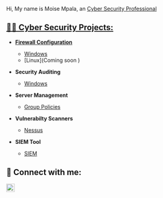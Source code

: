 Hi, My name is Moise Mpala, an <a href="https://www.linkedin.com/in/moise-mpala-b40557280/">Cyber Security Professional
<h2>👨‍💻 Cyber Security Projects:</h2>

- <b>Firewall Configuration </b>
  - [Windows](https://github.com/joshmadakor1/Sentinel-Lab)
  - [Linux](Coming soon )

- <b>Security Auditing</b>
  - [Windows](https://www.loom.com/share/96f1c0801d6f48e481098aff441024b1)

- <b>Server Management </b>
  - [Group Policies](https://www.loom.com/share/c7603424ec074a71b2f0ce9cbb62289e)

 - <b>Vulnerabilty Scanners </b>
   - [Nessus](https://www.loom.com/share/d6d9890c3a8a4a86919112682be9440f)

- <b>SIEM Tool </b>
  - [SIEM](https://www.loom.com/share/caaff822e1cc421d840e47a1d1f94b25)



<h2> 🤳 Connect with me:</h2>

[<img align="left" alt="MoiseMpala | LinkedIn" width="22px" src="https://cdn.jsdelivr.net/npm/simple-icons@v3/icons/linkedin.svg" />][linkedin]


[linkedin]: https://www.linkedin.com/in/moise-mpala-b40557280/



